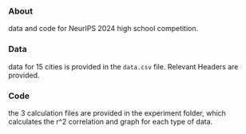 ### About

data and code for NeurIPS 2024 high school competition.

### Data

data for 15 cities is provided in the `data.csv` file. Relevant Headers are provided.

### Code

the 3 calculation files are provided in the experiment folder, which calculates the r^2 correlation and graph for each type of data.
